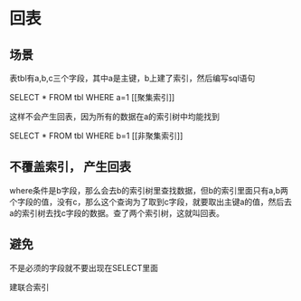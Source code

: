 # 回表
## 场景
表tbl有a,b,c三个字段，其中a是主键，b上建了索引，然后编写sql语句

SELECT * FROM tbl WHERE a=1
[[聚集索引]] 

这样不会产生回表，因为所有的数据在a的索引树中均能找到

SELECT * FROM tbl WHERE b=1
[[非聚集索引]]

## 不覆盖索引， 产生回表

where条件是b字段，那么会去b的索引树里查找数据，但b的索引里面只有a,b两个字段的值，没有c，那么这个查询为了取到c字段，就要取出主键a的值，然后去a的索引树去找c字段的数据。查了两个索引树，这就叫回表。


## 避免
不是必须的字段就不要出现在SELECT里面

建联合索引